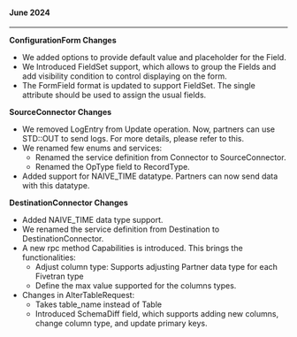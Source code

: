 #### June 2024

-----------
**ConfigurationForm Changes**
- We added options to provide default value and placeholder for the Field.
- We Introduced  FieldSet  support, which allows to group the Fields and add visibility condition to control displaying on the form.
- The FormField format is updated to support FieldSet. The single attribute should be used to assign the usual fields.

**SourceConnector Changes**
- We removed LogEntry from Update operation. Now, partners can use STD::OUT to send logs. For more details, please refer to this.
- We renamed few enums and services:
  - Renamed the service definition from Connector to SourceConnector.
  - Renamed the OpType field to RecordType.
- Added support for NAIVE_TIME datatype. Partners can now send data with this datatype.

**DestinationConnector Changes**
- Added NAIVE_TIME data type support.
- We renamed the service definition from Destination to DestinationConnector.
- A new rpc method Capabilities is introduced. This brings the functionalities:
    - Adjust column type: Supports adjusting Partner data type for each Fivetran type
    - Define the max value supported for the columns types.
- Changes in AlterTableRequest:
    - Takes table_name instead of Table
    - Introduced SchemaDiff field, which supports adding new columns, change column type, and update primary keys.